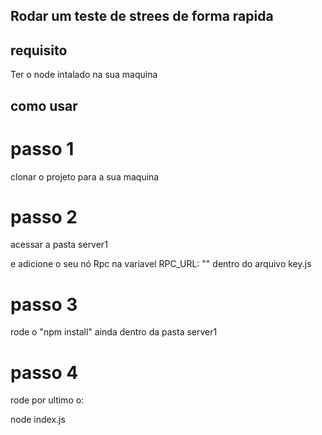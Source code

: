 ## Rodar um teste de strees de forma rapida 

## requisito  

Ter o node intalado na sua maquina 



## como usar 

# passo 1 

clonar o projeto para a sua maquina 


# passo 2

acessar a pasta server1

e adicione o seu nó Rpc na variavel RPC_URL: "" dentro do arquivo key.js


# passo 3

rode o "npm install" ainda dentro da pasta server1



# passo 4 

rode por ultimo o:
 
node index.js


